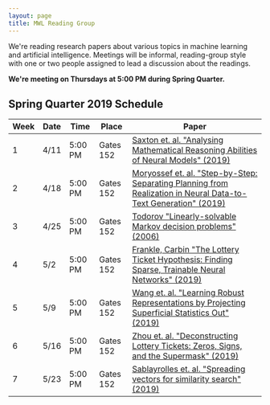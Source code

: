 ```yaml
---
layout: page
title: MWL Reading Group
---
```


We're reading research papers about various topics in machine learning and
artificial intelligence. Meetings will be informal, reading-group style with one
or two people assigned to lead a discussion about the readings.

**We're meeting on Thursdays at 5:00 PM during Spring Quarter.**

## Spring Quarter 2019 Schedule

| Week | Date | Time | Place | Paper |
|------|------|---------|---------|----------------------------------------------------------------------------------------------------------------------------------------------------------------------------------------------------------------------------------------------------------------|
| 1 | 4/11 | 5:00 PM | Gates 152 | [Saxton et. al. "Analysing Mathematical Reasoning Abilities of Neural Models" (2019)](https://arxiv.org/pdf/1904.01557v1.pdf) |
| 2 | 4/18 | 5:00 PM | Gates 152 | [Moryossef et. al. "Step-by-Step: Separating Planning from Realization in Neural Data-to-Text Generation" (2019)](https://arxiv.org/pdf/1904.03396.pdf) |
| 3 | 4/25 | 5:00 PM | Gates 152 | [Todorov "Linearly-solvable Markov decision problems" (2006)](https://homes.cs.washington.edu/~todorov/papers/TodorovNIPS06.pdf) |
| 4 | 5/2 | 5:00 PM | Gates 152 | [Frankle, Carbin "The Lottery Ticket Hypothesis: Finding Sparse, Trainable Neural Networks" (2019)](https://arxiv.org/abs/1803.03635) |
| 5 | 5/9 | 5:00 PM | Gates 152 | [Wang et. al. "Learning Robust Representations by Projecting Superficial Statistics Out" (2019)](https://openreview.net/forum?id=rJEjjoR9K7) |
| 6 | 5/16 | 5:00 PM | Gates 152 | [Zhou et. al. "Deconstructing Lottery Tickets: Zeros, Signs, and the Supermask" (2019)](https://arxiv.org/abs/1905.01067) |
| 7 | 5/23 | 5:00 PM | Gates 152 | [Sablayrolles et. al. "Spreading vectors for similarity search" (2019)](https://openreview.net/forum?id=SkGuG2R5tm) |
